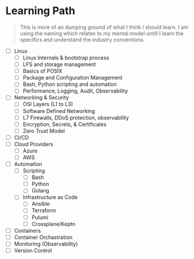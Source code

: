 # Learning Path

> This is more of an dumping ground of what I think I should learn. I am using the
naming which relates to my mental model untill I learn the specifics and
understand the industry conventions.



- [ ] Linux
  - [ ] Linux Internals & bootstrap process
  - [ ] LFS and storage management
  - [ ] Basics of POSIX
  - [ ] Package and Configuration Management
  - [ ] Bash, Python scripting and automation
  - [ ] Performance, Logging, Audit, Observability
- [ ] Networking & Security
  - [ ] OSI Layers (L1 to L3)
  - [ ] Software Defined Networking
  - [ ] L7 Firewalls, DDoS protection, observability
  - [ ] Encryption, Secrets, & Certificates
  - [ ] Zero Trust Model
- [ ] CI/CD
- [ ] Cloud Providers
  - [ ] Azure
  - [ ] AWS
- [ ] Automation
  - [ ] Scripting
    - [ ] Bash
    - [ ] Python
    - [ ] Golang
  - [ ] Infrastructure as Code
    - [ ] Ansible
    - [ ] Terraform
    - [ ] Pulumi
    - [ ] Crossplane/Keptn
- [ ] Containers
- [ ] Container Orchastration
- [ ] Monitoring (Observability)
- [ ] Version Control
